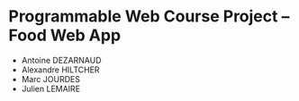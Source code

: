 # Programmable Web Course Project – Food Web App

* Antoine DEZARNAUD
* Alexandre HILTCHER
* Marc JOURDES
* Julien LEMAIRE
